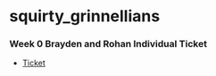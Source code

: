 # squirty_grinnellians

### Week 0 Brayden and Rohan Individual Ticket
- [Ticket](https://github.com/BillyCherres/squirty_grinnellians/issues/3)
